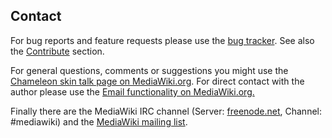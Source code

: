 ## Contact

For bug reports and feature requests please use the [bug tracker][bugs]. See
also the [Contribute](contribute.md) section.

For general questions, comments or suggestions you might use the [Chameleon skin
talk page on MediaWiki.org][chameleon-talk]. For direct contact with the author
please use the [Email functionality on MediaWiki.org.][mw-mail]

Finally there are the MediaWiki IRC channel (Server: [freenode.net][irc],
Channel: #mediawiki) and the [MediaWiki mailing list][mw-ml]. 

[bugs]: https://bugzilla.wikimedia.org/buglist.cgi?component=Chameleon&resolution=---&resolution=LATER
[chameleon-talk]: https://www.mediawiki.org/wiki/Skin_talk:Chameleon
[mw-mail]: https://www.mediawiki.org/wiki/Special:EmailUser/F.trott
[irc]: http://webchat.freenode.net/
[mw-ml]: https://lists.wikimedia.org/mailman/listinfo/mediawiki-l
